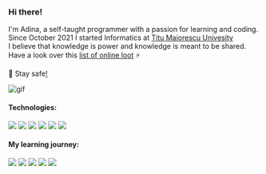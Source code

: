### Hi there!

<!--
**SharpAdder/SharpAdder** is a ✨ _special_ ✨ repository because its `README.md` (this file) appears on your GitHub profile.

Here are some ideas to get you started:

- 🔭 I’m currently working on ...
- 🌱 I’m currently learning ...
- 👯 I’m looking to collaborate on ...
- 🤔 I’m looking for help with ...
- 💬 Ask me about ...
- 📫 How to reach me: ...
- 😄 Pronouns: ...
- ⚡ Fun fact: ...
-->

I'm Adina, a self-taught programmer with a passion for learning and coding.</br>
Since October 2021 I started Informatics at [Titu Maiorescu Univesity](https://www.utm.ro/en/faculty-of-informatics/) </br>
I believe that knowledge is power and knowledge is meant to be shared. </br>
Have a look over this [list of online loot](https://github.com/SharpAdder/public-link-list/blob/main/README.md) ⚡


 🖖 Stay safe[!](https://github.com/SharpAdder/Evernote/blob/main/inside%20wiki.md)

![gif](https://media.giphy.com/media/L1R1tvI9svkIWwpVYr/giphy.gif)


#### Technologies: 
<img src ="https://img.shields.io/badge/Linux-FCC624?style=for-the-badge&logo=linux&logoColor=black"> <img src ="https://img.shields.io/badge/C-00599C?style=for-the-badge&logo=c&logoColor=white"> <img src ="https://img.shields.io/badge/C%2B%2B-00599C?style=for-the-badge&logo=c%2B%2B&logoColor=white"> <img src ="https://img.shields.io/badge/HTML5-E34F26?style=for-the-badge&logo=html5&logoColor=white"> <img src = "https://img.shields.io/badge/CSS3-1572B6?style=for-the-badge&logo=css3&logoColor=white"> <img src = "https://img.shields.io/badge/JavaScript-323330?style=for-the-badge&logo=javascript&logoColor=F7DF1E">

#### My learning journey:

 <img src = "https://img.shields.io/badge/Codecademy-FFF0E5?style=for-the-badge&logo=codecademy&logoColor=303347"> <img src = "https://img.shields.io/badge/skill%20share-002333?style=for-the-badge&logo=skillshare&logoColor=white"> <img src = "https://img.shields.io/badge/free%20code%20camp-27273D?style=for-the-badge&logo=freecodecamp&logoColor=white"> <img src = "https://img.shields.io/badge/Khan%20Academy-14BF96?style=for-the-badge&logo=Khan%20Academy&logoColor=white"> <img src = "https://img.shields.io/badge/Udemy-EC5252?style=for-the-badge&logo=Udemy&logoColor=white">


